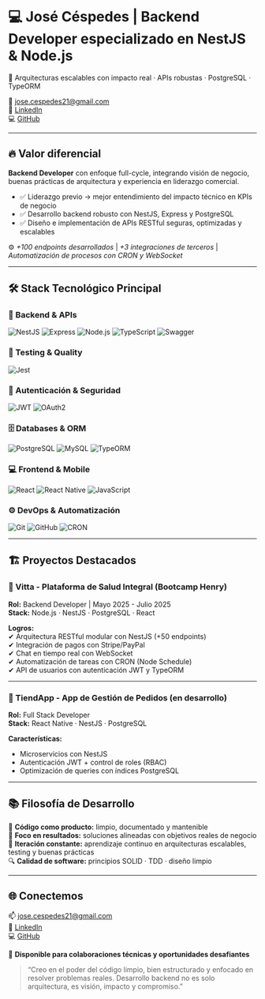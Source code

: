 # 💻 José Céspedes | Backend Developer especializado en NestJS & Node.js  
🚀 Arquitecturas escalables con impacto real · APIs robustas · PostgreSQL · TypeORM

📧 jose.cespedes21@gmail.com  
🔗 [LinkedIn](https://www.linkedin.com/in/ing-jose-cespedes/)  
💻 [GitHub](https://github.com/jocesman)

---

## 🔥 Valor diferencial

**Backend Developer** con enfoque full-cycle, integrando visión de negocio, buenas prácticas de arquitectura y experiencia en liderazgo comercial.

- ✅ Liderazgo previo → mejor entendimiento del impacto técnico en KPIs de negocio  
- ✅ Desarrollo backend robusto con NestJS, Express y PostgreSQL  
- ✅ Diseño e implementación de APIs RESTful seguras, optimizadas y escalables  

⚙️ *+100 endpoints desarrollados* | *+3 integraciones de terceros* | *Automatización de procesos con CRON y WebSocket*

---

## 🛠 Stack Tecnológico Principal

### 🧠 Backend & APIs  
![NestJS](https://img.shields.io/badge/NestJS-E0234E?style=for-the-badge&logo=nestjs&logoColor=white)
![Express](https://img.shields.io/badge/Express.js-000000?style=for-the-badge&logo=express&logoColor=white)
![Node.js](https://img.shields.io/badge/Node.js-339933?style=for-the-badge&logo=node.js&logoColor=white)
![TypeScript](https://img.shields.io/badge/TypeScript-007ACC?style=for-the-badge&logo=typescript&logoColor=white)
![Swagger](https://img.shields.io/badge/Swagger-85EA2D?style=for-the-badge&logo=swagger&logoColor=black)

### 🧪 Testing & Quality  
![Jest](https://img.shields.io/badge/Jest-C21325?style=for-the-badge&logo=jest&logoColor=white)

### 🔐 Autenticación & Seguridad  
![JWT](https://img.shields.io/badge/JWT-000000?style=for-the-badge&logo=jsonwebtokens&logoColor=white)
![OAuth2](https://img.shields.io/badge/OAuth2-3c5c9a?style=for-the-badge&logo=oauth&logoColor=white)

### 🗄️ Databases & ORM  
![PostgreSQL](https://img.shields.io/badge/PostgreSQL-4169E1?style=for-the-badge&logo=postgresql&logoColor=white)
![MySQL](https://img.shields.io/badge/MySQL-4479A1?style=for-the-badge&logo=mysql&logoColor=white)
![TypeORM](https://img.shields.io/badge/TypeORM-FA7343?style=for-the-badge&logo=typeorm&logoColor=white)

### 💻 Frontend & Mobile  
![React](https://img.shields.io/badge/React-61DAFB?style=for-the-badge&logo=react&logoColor=white)
![React Native](https://img.shields.io/badge/React_Native-61DAFB?style=for-the-badge&logo=react&logoColor=white)
![JavaScript](https://img.shields.io/badge/JavaScript-F7DF1E?style=for-the-badge&logo=javascript&logoColor=black)

### ⚙️ DevOps & Automatización  
![Git](https://img.shields.io/badge/Git-F05032?style=for-the-badge&logo=git&logoColor=white)
![GitHub](https://img.shields.io/badge/GitHub-181717?style=for-the-badge&logo=github&logoColor=white)
![CRON](https://img.shields.io/badge/CRON-000000?style=for-the-badge&logo=clockify&logoColor=white)

---

## 🏗 Proyectos Destacados

### 🔹 Vitta - Plataforma de Salud Integral (Bootcamp Henry)  
**Rol:** Backend Developer | Mayo 2025 - Julio 2025  
**Stack:** Node.js · NestJS · PostgreSQL · React  

**Logros:**  
✔ Arquitectura RESTful modular con NestJS (+50 endpoints)  
✔ Integración de pagos con Stripe/PayPal  
✔ Chat en tiempo real con WebSocket  
✔ Automatización de tareas con CRON (Node Schedule)  
✔ API de usuarios con autenticación JWT y TypeORM  

---

### 🔹 TiendApp - App de Gestión de Pedidos (en desarrollo)  
**Rol:** Full Stack Developer  
**Stack:** React Native · NestJS · PostgreSQL  

**Características:**  
- Microservicios con NestJS  
- Autenticación JWT + control de roles (RBAC)  
- Optimización de queries con índices PostgreSQL  

---

## 📚 Filosofía de Desarrollo

🧠 **Código como producto:** limpio, documentado y mantenible  
🎯 **Foco en resultados:** soluciones alineadas con objetivos reales de negocio  
🔁 **Iteración constante:** aprendizaje continuo en arquitecturas escalables, testing y buenas prácticas  
🔍 **Calidad de software:** principios SOLID · TDD · diseño limpio

---

## 🌐 Conectemos

📫 jose.cespedes21@gmail.com  
💼 [LinkedIn](https://www.linkedin.com/in/ing-jose-cespedes/)  
💻 [GitHub](https://github.com/jocesman)

📱 **Disponible para colaboraciones técnicas y oportunidades desafiantes**

> “Creo en el poder del código limpio, bien estructurado y enfocado en resolver problemas reales. Desarrollo backend no es solo arquitectura, es visión, impacto y compromiso.”
> 
